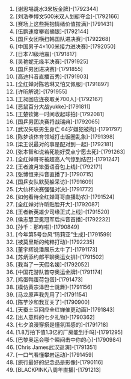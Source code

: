 
1. [谢思埸跳水3米板金牌]-[1792344]
1. [刘浩季博文500米双人划艇夺金]-[1792166]
1. [赛场上这些拥抱情绪价值拉满]-[1791431]
1. [伍鹏速度攀岩摘银]-[1792144]
1. [国乒女团横扫韩国队进决赛]-[1792268]
1. [中国男子4×100米接力进决赛]-[1792050]
1. [日本7.1级地震]-[1791817]
1. [吴艳妮无缘半决赛]-[1791925]
1. [国乒男团进决赛]-[1791855]
1. [高迪抖音直播首秀]-[1791903]
1. [全红婵对陈若琳又怕又佩服]-[1791897]
1. [许昕解说]-[1791955]
1. [王昶回应连夜取关700人]-[1792167]
1. [恶鼠百分大战yukke]-[1791811]
1. [王楚钦第一时间收起球拍]-[1792081]
1. [国乒男团决赛将战瑞典]-[1792065]
1. [武汉失联男生身亡 64岁嫌犯被拘]-[1791797]
1. [陈梦谈体育领域打击饭圈乱象]-[1791398]
1. [梁王说最对的事是配对到一起]-[1792181]
1. [张本智和说若死能好受点宁愿去死]-[1791263]
1. [全红婵哥哥被超高人气惊到结巴]-[1791247]
1. [王者渡月笨蛋语音包上线]-[1792171]
1. [张博恒来抖音直播了]-[1790715]
1. [国乒女队默契躲采访]-[1791609]
1. [大仙杯决赛强强对决]-[1791772]
1. [如何看待全红婵哥哥直播助农]-[1791524]
1. [全红婵对许昕贴脸开大]-[1792087]
1. [王者新英雄少司缘正式上线]-[1791520]
1. [侯志慧卫冕冠军后抖音首播]-[1792232]
1. [孙千：那咋啦]-[1790849]
1. [今年第5号台风“玛莉亚”生成]-[1791599]
1. [被莫里斯的纯粹打动]-[1792235]
1. [董宇辉说潘展乐太牛了]-[1791173]
1. [苏炳添约郎平聊奥运女排]-[1791502]
1. [我当了一天假名媛]-[1792052]
1. [中国花游队首夺奥运金牌]-[1791174]
1. [鸡蛋鸭蛋荷包蛋]-[1791473]
1. [模仿黄宗泽巴士跳舞]-[1791156]
1. [马龙原声我先用了]-[1791154]
1. [陈芋汐和我互关了]-[1790900]
1. [天蚕土豆回应全红婵催更动画]-[1791843]
1. [出人意料的七夕礼物]-[1790362]
1. [七夕浪漫穿搭是懂氛围感的]-[1791718]
1. [1.8万拍下值1.3亿的厂房能到手吗]-[1791295]
1. [巴黎奥运会哪个瞬间击中你的心]-[1790984]
1. [Chris James武汉巡演]-[1791351]
1. [一口气看懂攀岩运动]-[1791459]
1. [旅行最好的纪念品是影像]-[1790116]
1. [BLACKPINK八周年直播]-[1791213]